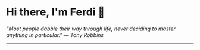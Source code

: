 <h1>Hi there, I'm Ferdi 👋</h1>

<p><em>
  "Most people dabble their way through life, never deciding to master anything in particular." — Tony Robbins
</em></p>

---
